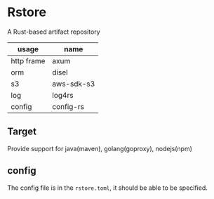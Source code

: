 # Rstore

A Rust-based artifact repository

| usage | name |
|--|--|
|http frame|axum|
|orm|disel|
|s3|aws-sdk-s3|
|log|log4rs|
|config|config-rs|

## Target

Provide support for java(maven), golang(goproxy), nodejs(npm)

## config 

The config file is in the `rstore.toml`, it should be able to be specified.